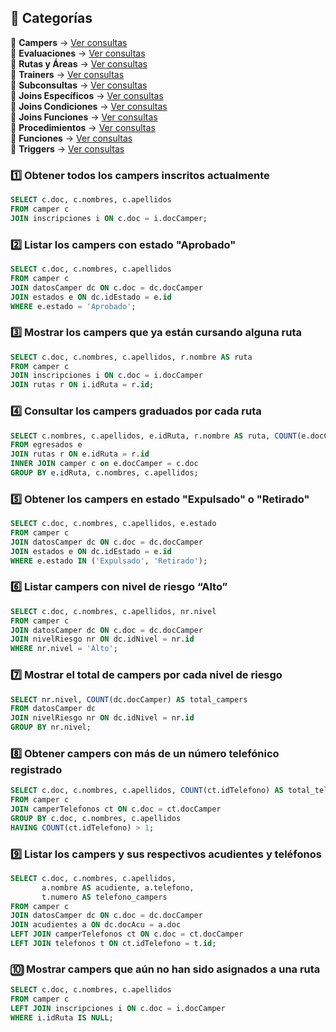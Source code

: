 ## 📂 Categorías  

📌 **Campers** → [Ver consultas](../../consultas-sql/consultas-sql/1.campers/)  
📌 **Evaluaciones** → [Ver consultas](../../consultas-sql/2.evaluaciones/)  
📌 **Rutas y Áreas** → [Ver consultas](../../consultas-sql/3.rutas_Areas/)  
📌 **Trainers** → [Ver consultas](../../consultas-sql/4.trainers/)  
📌 **Subconsultas** → [Ver consultas](../../consultas-sql/5.SubConsultas/)  
📌 **Joins Específicos** → [Ver consultas](../../consultas-sql/7.Joins_específicos/)  
📌 **Joins Condiciones** → [Ver consultas](../../consultas-sql/8.joins_condiciones/)  
📌 **Joins Funciones** → [Ver consultas](../../consultas-sql/9.joins_Funciones/)  
📌 **Procedimientos** → [Ver consultas](../../consultas-sql/10.procedimientos/)  
📌 **Funciones** → [Ver consultas](../../consultas-sql/11.funciones/)  
📌 **Triggers** → [Ver consultas](../../consultas-sql/12.triggers/) 

### 1️⃣ Obtener todos los campers inscritos actualmente
```sql
SELECT c.doc, c.nombres, c.apellidos 
FROM camper c
JOIN inscripciones i ON c.doc = i.docCamper;
```

### 2️⃣ Listar los campers con estado "Aprobado"
```sql
SELECT c.doc, c.nombres, c.apellidos 
FROM camper c
JOIN datosCamper dc ON c.doc = dc.docCamper
JOIN estados e ON dc.idEstado = e.id
WHERE e.estado = 'Aprobado';
```

### 3️⃣ Mostrar los campers que ya están cursando alguna ruta
```sql
SELECT c.doc, c.nombres, c.apellidos, r.nombre AS ruta 
FROM camper c
JOIN inscripciones i ON c.doc = i.docCamper
JOIN rutas r ON i.idRuta = r.id;
```

### 4️⃣ Consultar los campers graduados por cada ruta
```sql
SELECT c.nombres, c.apellidos, e.idRuta, r.nombre AS ruta, COUNT(e.docCamper) AS total_graduados 
FROM egresados e
JOIN rutas r ON e.idRuta = r.id
INNER JOIN camper c on e.docCamper = c.doc
GROUP BY e.idRuta, c.nombres, c.apellidos;
```

### 5️⃣ Obtener los campers en estado "Expulsado" o "Retirado"
```sql
SELECT c.doc, c.nombres, c.apellidos, e.estado
FROM camper c
JOIN datosCamper dc ON c.doc = dc.docCamper
JOIN estados e ON dc.idEstado = e.id
WHERE e.estado IN ('Expulsado', 'Retirado');
```

### 6️⃣ Listar campers con nivel de riesgo “Alto”
```sql
SELECT c.doc, c.nombres, c.apellidos, nr.nivel
FROM camper c
JOIN datosCamper dc ON c.doc = dc.docCamper
JOIN nivelRiesgo nr ON dc.idNivel = nr.id
WHERE nr.nivel = 'Alto';
```

### 7️⃣ Mostrar el total de campers por cada nivel de riesgo
```sql
SELECT nr.nivel, COUNT(dc.docCamper) AS total_campers 
FROM datosCamper dc
JOIN nivelRiesgo nr ON dc.idNivel = nr.id
GROUP BY nr.nivel;
```

### 8️⃣ Obtener campers con más de un número telefónico registrado
```sql
SELECT c.doc, c.nombres, c.apellidos, COUNT(ct.idTelefono) AS total_telefonos
FROM camper c
JOIN camperTelefonos ct ON c.doc = ct.docCamper
GROUP BY c.doc, c.nombres, c.apellidos
HAVING COUNT(ct.idTelefono) > 1;
```

### 9️⃣ Listar los campers y sus respectivos acudientes y teléfonos
```sql
SELECT c.doc, c.nombres, c.apellidos, 
       a.nombre AS acudiente, a.telefono, 
       t.numero AS telefono_campers
FROM camper c
JOIN datosCamper dc ON c.doc = dc.docCamper
JOIN acudientes a ON dc.docAcu = a.doc
LEFT JOIN camperTelefonos ct ON c.doc = ct.docCamper
LEFT JOIN telefonos t ON ct.idTelefono = t.id;
```

### 🔟 Mostrar campers que aún no han sido asignados a una ruta
```sql
SELECT c.doc, c.nombres, c.apellidos 
FROM camper c
LEFT JOIN inscripciones i ON c.doc = i.docCamper
WHERE i.idRuta IS NULL;
```

